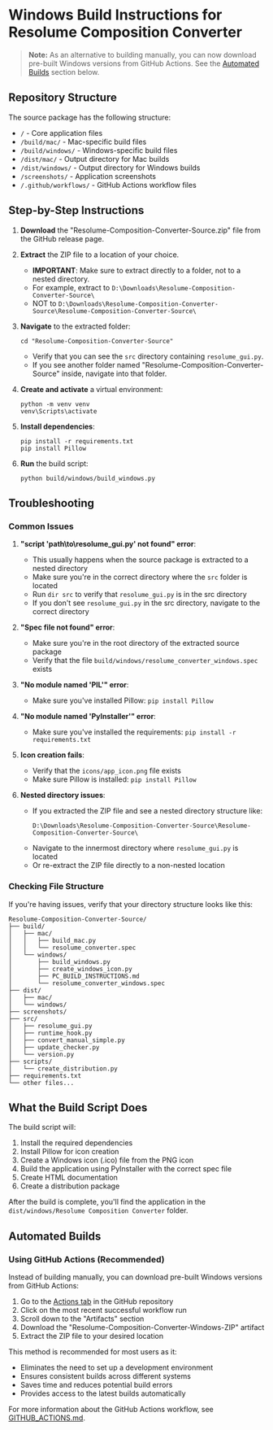 # Windows Build Instructions for Resolume Composition Converter

> **Note:** As an alternative to building manually, you can now download pre-built Windows versions from GitHub Actions. See the [Automated Builds](#automated-builds) section below.

## Repository Structure

The source package has the following structure:
- `/` - Core application files
- `/build/mac/` - Mac-specific build files
- `/build/windows/` - Windows-specific build files
- `/dist/mac/` - Output directory for Mac builds
- `/dist/windows/` - Output directory for Windows builds
- `/screenshots/` - Application screenshots
- `/.github/workflows/` - GitHub Actions workflow files

## Step-by-Step Instructions

1. **Download** the "Resolume-Composition-Converter-Source.zip" file from the GitHub release page.

2. **Extract** the ZIP file to a location of your choice.
   - **IMPORTANT**: Make sure to extract directly to a folder, not to a nested directory.
   - For example, extract to `D:\Downloads\Resolume-Composition-Converter-Source\`
   - NOT to `D:\Downloads\Resolume-Composition-Converter-Source\Resolume-Composition-Converter-Source\`

3. **Navigate** to the extracted folder:
   ```
   cd "Resolume-Composition-Converter-Source"
   ```
   - Verify that you can see the `src` directory containing `resolume_gui.py`.
   - If you see another folder named "Resolume-Composition-Converter-Source" inside, navigate into that folder.

4. **Create and activate** a virtual environment:
   ```
   python -m venv venv
   venv\Scripts\activate
   ```

5. **Install dependencies**:
   ```
   pip install -r requirements.txt
   pip install Pillow
   ```

6. **Run** the build script:
   ```
   python build/windows/build_windows.py
   ```

## Troubleshooting

### Common Issues

1. **"script 'path\to\resolume_gui.py' not found" error**:
   - This usually happens when the source package is extracted to a nested directory
   - Make sure you're in the correct directory where the `src` folder is located
   - Run `dir src` to verify that `resolume_gui.py` is in the src directory
   - If you don't see `resolume_gui.py` in the src directory, navigate to the correct directory

2. **"Spec file not found" error**:
   - Make sure you're in the root directory of the extracted source package
   - Verify that the file `build/windows/resolume_converter_windows.spec` exists

3. **"No module named 'PIL'" error**:
   - Make sure you've installed Pillow: `pip install Pillow`

4. **"No module named 'PyInstaller'" error**:
   - Make sure you've installed the requirements: `pip install -r requirements.txt`

5. **Icon creation fails**:
   - Verify that the `icons/app_icon.png` file exists
   - Make sure Pillow is installed: `pip install Pillow`
   
6. **Nested directory issues**:
   - If you extracted the ZIP file and see a nested directory structure like:
     ```
     D:\Downloads\Resolume-Composition-Converter-Source\Resolume-Composition-Converter-Source\
     ```
   - Navigate to the innermost directory where `resolume_gui.py` is located
   - Or re-extract the ZIP file directly to a non-nested location

### Checking File Structure

If you're having issues, verify that your directory structure looks like this:
```
Resolume-Composition-Converter-Source/
├── build/
│   ├── mac/
│   │   ├── build_mac.py
│   │   └── resolume_converter.spec
│   └── windows/
│       ├── build_windows.py
│       ├── create_windows_icon.py
│       ├── PC_BUILD_INSTRUCTIONS.md
│       └── resolume_converter_windows.spec
├── dist/
│   ├── mac/
│   └── windows/
├── screenshots/
├── src/
│   ├── resolume_gui.py
│   ├── runtime_hook.py
│   ├── convert_manual_simple.py
│   ├── update_checker.py
│   └── version.py
├── scripts/
│   └── create_distribution.py
├── requirements.txt
└── other files...
```

## What the Build Script Does

The build script will:
1. Install the required dependencies
2. Install Pillow for icon creation
3. Create a Windows icon (.ico) file from the PNG icon
4. Build the application using PyInstaller with the correct spec file
5. Create HTML documentation
6. Create a distribution package

After the build is complete, you'll find the application in the `dist/windows/Resolume Composition Converter` folder.

## Automated Builds

### Using GitHub Actions (Recommended)

Instead of building manually, you can download pre-built Windows versions from GitHub Actions:

1. Go to the [Actions tab](https://github.com/tijnisfijn/Resolume-Composition-Converter/actions/workflows/build-windows.yml) in the GitHub repository
2. Click on the most recent successful workflow run
3. Scroll down to the "Artifacts" section
4. Download the "Resolume-Composition-Converter-Windows-ZIP" artifact
5. Extract the ZIP file to your desired location

This method is recommended for most users as it:
- Eliminates the need to set up a development environment
- Ensures consistent builds across different systems
- Saves time and reduces potential build errors
- Provides access to the latest builds automatically

For more information about the GitHub Actions workflow, see [GITHUB_ACTIONS.md](../../docs/GITHUB_ACTIONS.md).

